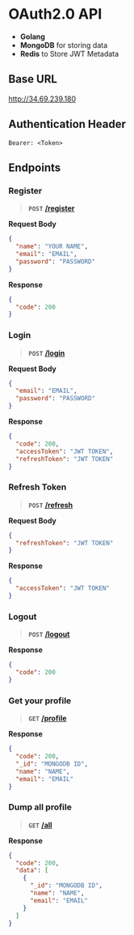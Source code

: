# OAuth2.0 API

- **Golang**
- **MongoDB** for storing data
- **Redis** to Store JWT Metadata

## Base URL

http://34.69.239.180

## Authentication Header

 `Bearer: <Token>`

## Endpoints


### **Register**

> **`POST`**  [**/register**](http://34.69.239.180/register)

**Request Body**

```json
{
  "name": "YOUR NAME",
  "email": "EMAIL",
  "password": "PASSWORD"
}
```

**Response**

```json
{
  "code": 200
}
```


### **Login**

> **`POST`**  [**/login**](http://34.69.239.180/login)

**Request Body**

```json
{
  "email": "EMAIL",
  "password": "PASSWORD"
}
```

**Response**

```json
{
  "code": 200,
  "accessToken": "JWT TOKEN",
  "refreshToken": "JWT TOKEN"
}
```


### **Refresh Token**

> **`POST`**  [**/refresh**](http://34.69.239.180/refresh)

**Request Body**

```json
{
  "refreshToken": "JWT TOKEN"
}
```

**Response**

```json
{
  "accessToken": "JWT TOKEN"
}
```


### **Logout**

> **`POST`**  [**/logout**](http://34.69.239.180/logout)



**Response**

```json
{
  "code": 200
}
```


### **Get your profile**

> **`GET`**  [**/profile**](http://34.69.239.180/profile)



**Response**

```json
{
  "code": 200,
  "_id": "MONGODB ID",
  "name": "NAME",
  "email": "EMAIL"
}
```


### **Dump all profile**

> **`GET`**  [**/all**](http://34.69.239.180/all)



**Response**

```json
{
  "code": 200,
  "data": [
    {
      "_id": "MONGODB ID",
      "name": "NAME",
      "email": "EMAIL"
    }
  ]
}
```


